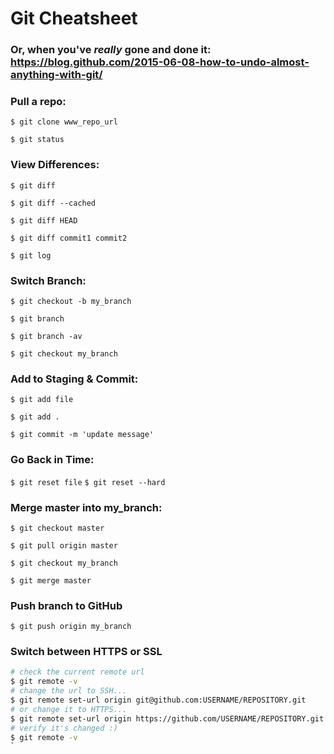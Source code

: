 # Git Cheatsheet
### Or, when you've *really* gone and done it: https://blog.github.com/2015-06-08-how-to-undo-almost-anything-with-git/

### Pull a repo:

`$ git clone www_repo_url`

`$ git status`

### View Differences:

`$ git diff`

`$ git diff --cached`

`$ git diff HEAD`

`$ git diff commit1 commit2`

`$ git log`

### Switch Branch:

`$ git checkout -b my_branch`

`$ git branch`

`$ git branch -av`

`$ git checkout my_branch`

### Add to Staging & Commit:

`$ git add file`

`$ git add .`

`$ git commit -m 'update message'`

### Go Back in Time:

`$ git reset file`
`$ git reset --hard`

### Merge master into my_branch:

`$ git checkout master`

`$ git pull origin master`

`$ git checkout my_branch`

`$ git merge master`

### Push branch to GitHub

`$ git push origin my_branch`

### Switch between HTTPS or SSL

```bash
# check the current remote url
$ git remote -v
# change the url to SSH...
$ git remote set-url origin git@github.com:USERNAME/REPOSITORY.git
# or change it to HTTPS...
$ git remote set-url origin https://github.com/USERNAME/REPOSITORY.git
# verify it's changed :)
$ git remote -v 
`
